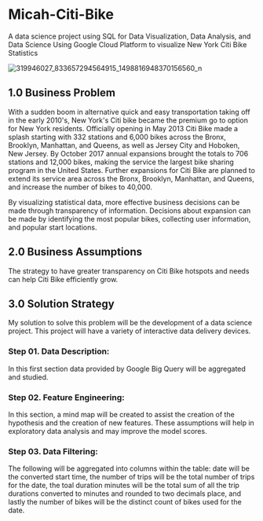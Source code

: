 # Micah-Citi-Bike

A data science project using SQL for Data Visualization, Data Analysis, and Data Science Using Google Cloud Platform to visualize New York Citi Bike Statistics

![319946027_833657294564915_1498816948370156560_n](https://github.com/pimicah/Micah-Citi-Bike/assets/144563378/983e1783-8092-4520-95ae-5b12d3d73631)

## __1.0 Business Problem__
With a sudden boom in alternative quick and easy transportation taking off in the early 2010's, New York's Citi bike became the premium go to option for New York residents.  Officially opening in May 2013 Citi Bike made a splash starting with 332 stations and 6,000 bikes across the Bronx, Brooklyn, Manhattan, and Queens, as well as Jersey City and Hoboken, New Jersey.  By October 2017 annual expansions brought the totals to 706 stations and 12,000 bikes, making the service the largest bike sharing program in the United States. Further expansions for Citi Bike are planned to extend its service area across the Bronx, Brooklyn, Manhattan, and Queens, and increase the number of bikes to 40,000.  

By visualizing statistical data, more effective business decisions can be made through transparency of information.  Decisions about expansion can be made by identifying the most popular bikes, collecting user information, and popular start locations.

## 2.0 Business Assumptions
The strategy to have greater transparency on Citi Bike hotspots and needs can help Citi Bike efficiently grow.

## 3.0 Solution Strategy
My solution to solve this problem will be the development of a data science project.  This project will have a variety of interactive data delivery devices.  
### Step 01. Data Description: 
In this first section data provided by Google Big Query will be aggregated and studied.  
### Step 02. Feature Engineering: 
In this section, a mind map will be created to assist the creation of the hypothesis and the creation of new features. These assumptions will help in exploratory data analysis and may improve the model scores.
### Step 03. Data Filtering: 
The following will be aggregated into columns within the table: date will be the converted start time, the number of trips will be the total number of trips for the date, the toal duration minutes will be the total sum of all the trip durations converted to minutes and rounded to two decimals place, and lastly the number of bikes will be the distinct count of bikes used for the date.
